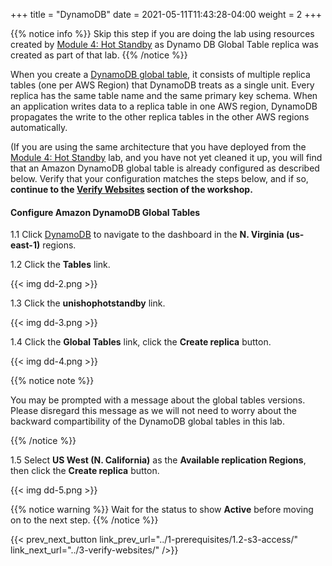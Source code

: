 +++
title = "DynamoDB"
date =  2021-05-11T11:43:28-04:00
weight = 2
+++

{{% notice info %}}
Skip this step if you are doing the lab using resources created by [Module 4: Hot Standby](/reliability/disaster-recovery/workshop_4/) as Dynamo DB Global Table replica was created as part of that lab. 
{{% /notice %}}


When you create a [DynamoDB global table](https://aws.amazon.com/dynamodb/global-tables/), it consists of multiple replica tables (one per AWS Region) that DynamoDB treats as a single unit. Every replica has the same table name and the same primary key schema. When an application writes data to a replica table in one AWS region, DynamoDB propagates the write to the other replica tables in the other AWS regions automatically.

(If you are using the same architecture that you have deployed from the [Module 4: Hot Standby](../../workshop_4/) lab, and you have not yet cleaned it up, you will find that an Amazon DynamoDB global table is already configured as described below. Verify that your configuration matches the steps below, and if so, **continue to the [Verify Websites](../3-verify-websites/) section of the workshop.**

#### Configure Amazon DynamoDB Global Tables

1.1 Click [DynamoDB](https://console.aws.amazon.com/dynamodbv2/home?region=us-east-1#/) to navigate to the dashboard in the **N. Virginia (us-east-1)** regions.

1.2 Click the **Tables** link.

{{< img dd-2.png >}}

1.3 Click the **unishophotstandby** link.

{{< img dd-3.png >}}

1.4 Click the **Global Tables** link, click the **Create replica** button.

{{< img dd-4.png >}}

{{% notice note %}}

You may be prompted with a message about the global tables versions. Please disregard this message as we will not need to worry about the backward compartibility of the DynamoDB global tables in this lab.

{{% /notice %}}

1.5 Select **US West (N. California)** as the **Available replication Regions**, then click the **Create replica** button.

{{< img dd-5.png >}}

{{% notice warning %}}
Wait for the status to show **Active** before moving on to the next step. 
{{% /notice %}}

{{< prev_next_button link_prev_url="../1-prerequisites/1.2-s3-access/" link_next_url="../3-verify-websites/" />}}